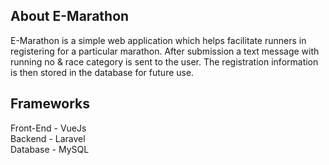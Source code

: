 ## About E-Marathon
E-Marathon is a simple web application which helps facilitate runners in registering for a particular marathon. After submission a text message with running no & race category is sent to the user. The registration information is then stored in the database for future use.

## Frameworks
Front-End - VueJs<br />
Backend - Laravel<br />
Database - MySQL
